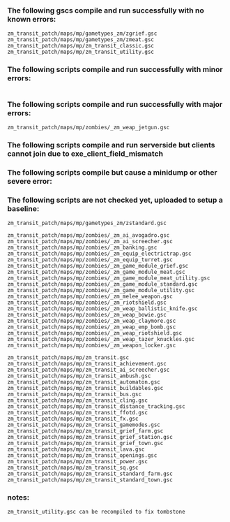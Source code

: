 ### The following gscs compile and run successfully with no known errors:
```
zm_transit_patch/maps/mp/gametypes_zm/zgrief.gsc
zm_transit_patch/maps/mp/gametypes_zm/zmeat.gsc
zm_transit_patch/maps/mp/zm_transit_classic.gsc
zm_transit_patch/maps/mp/zm_transit_utility.gsc
```
### The following scripts compile and run successfully with minor errors:
```
```
### The following scripts compile and run successfully with major errors:
```
zm_transit_patch/maps/mp/zombies/_zm_weap_jetgun.gsc
```
### The following scripts compile and run serverside but clients cannot join due to exe_client_field_mismatch

### The following scripts compile but cause a minidump or other severe error:

### The following scripts are not checked yet, uploaded to setup a baseline:
```
zm_transit_patch/maps/mp/gametypes_zm/zstandard.gsc

zm_transit_patch/maps/mp/zombies/_zm_ai_avogadro.gsc
zm_transit_patch/maps/mp/zombies/_zm_ai_screecher.gsc
zm_transit_patch/maps/mp/zombies/_zm_banking.gsc
zm_transit_patch/maps/mp/zombies/_zm_equip_electrictrap.gsc
zm_transit_patch/maps/mp/zombies/_zm_equip_turret.gsc
zm_transit_patch/maps/mp/zombies/_zm_game_module_grief.gsc
zm_transit_patch/maps/mp/zombies/_zm_game_module_meat.gsc
zm_transit_patch/maps/mp/zombies/_zm_game_module_meat_utility.gsc
zm_transit_patch/maps/mp/zombies/_zm_game_module_standard.gsc
zm_transit_patch/maps/mp/zombies/_zm_game_module_utility.gsc
zm_transit_patch/maps/mp/zombies/_zm_melee_weapon.gsc
zm_transit_patch/maps/mp/zombies/_zm_riotshield.gsc
zm_transit_patch/maps/mp/zombies/_zm_weap_ballistic_knife.gsc
zm_transit_patch/maps/mp/zombies/_zm_weap_bowie.gsc
zm_transit_patch/maps/mp/zombies/_zm_weap_claymore.gsc
zm_transit_patch/maps/mp/zombies/_zm_weap_emp_bomb.gsc
zm_transit_patch/maps/mp/zombies/_zm_weap_riotshield.gsc
zm_transit_patch/maps/mp/zombies/_zm_weap_tazer_knuckles.gsc
zm_transit_patch/maps/mp/zombies/_zm_weapon_locker.gsc

zm_transit_patch/maps/mp/zm_transit.gsc
zm_transit_patch/maps/mp/zm_transit_achievement.gsc
zm_transit_patch/maps/mp/zm_transit_ai_screecher.gsc
zm_transit_patch/maps/mp/zm_transit_ambush.gsc
zm_transit_patch/maps/mp/zm_transit_automaton.gsc
zm_transit_patch/maps/mp/zm_transit_buildables.gsc
zm_transit_patch/maps/mp/zm_transit_bus.gsc
zm_transit_patch/maps/mp/zm_transit_cling.gsc
zm_transit_patch/maps/mp/zm_transit_distance_tracking.gsc
zm_transit_patch/maps/mp/zm_transit_ffotd.gsc
zm_transit_patch/maps/mp/zm_transit_fx.gsc
zm_transit_patch/maps/mp/zm_transit_gamemodes.gsc
zm_transit_patch/maps/mp/zm_transit_grief_farm.gsc
zm_transit_patch/maps/mp/zm_transit_grief_station.gsc
zm_transit_patch/maps/mp/zm_transit_grief_town.gsc
zm_transit_patch/maps/mp/zm_transit_lava.gsc
zm_transit_patch/maps/mp/zm_transit_openings.gsc
zm_transit_patch/maps/mp/zm_transit_power.gsc
zm_transit_patch/maps/mp/zm_transit_sq.gsc
zm_transit_patch/maps/mp/zm_transit_standard_farm.gsc
zm_transit_patch/maps/mp/zm_transit_standard_town.gsc
```

### notes:
```
zm_transit_utility.gsc can be recompiled to fix tombstone
```
